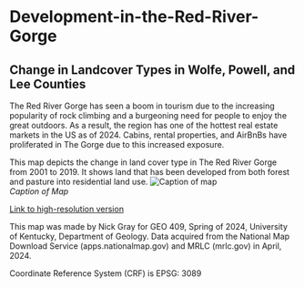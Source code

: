 # Development-in-the-Red-River-Gorge
## Change in Landcover Types in Wolfe, Powell, and Lee Counties
The Red River Gorge has seen a boom in tourism due to the increasing popularity of rock climbing and a burgeoning need for people to enjoy the great outdoors. As a result, the region has one of the hottest real estate markets in the US as of 2024. Cabins, rental properties, and AirBnBs have proliferated in The Gorge due to this increased exposure. 

This map depicts the change in land cover type in The Red River Gorge from 2001 to 2019. It shows land that has been developed from both forest and pasture into residential land use.
![Caption of map](dev_map.jpg)     
*Caption of Map*

[Link to high-resolution version](dev_map.pdf)     

This map was made by Nick Gray for GEO 409, Spring of 2024, University of
Kentucky, Department of Geology. Data acquired from the National Map Download 
Service (apps.nationalmap.gov) and MRLC (mrlc.gov) in April, 2024.

Coordinate Reference System (CRF) is EPSG: 3089